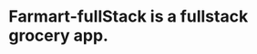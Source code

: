 # Farmart-fullStack is a fullstack grocery app.

<!-- updating me user -->
<!-- https://github.com/strapi/strapi/issues/12478 -->
